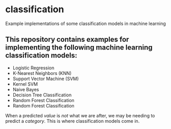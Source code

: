 # classification
Example implementations of some classification models in machine learning

## This repository contains examples for implementing the following machine learning classification models:
+ Logistic Regression
+ K-Nearest Neighbors (KNN)
+ Support Vector Machine (SVM)
+ Kernel SVM
+ Naive Bayes
+ Decision Tree Classification
+ Random Forest Classification
+ Random Forest Classification

When a predicted *value* is *not* what we are after, we may be needing to predict a *category*. This is where classification models come in.
